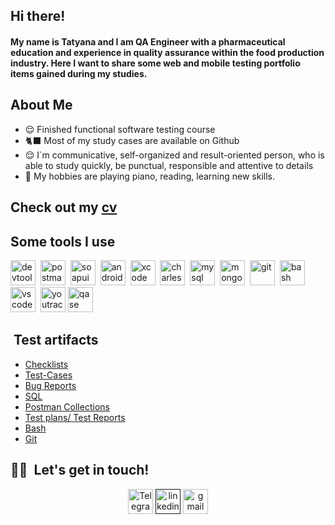 ## Hi there!

#### My name is Tatyana and I am QA Engineer with a pharmaceutical education and experience in quality assurance within the food production industry. Here I want to share some web and mobile testing portfolio items gained during my studies.

<!--
**petruchokt/petruchokt** is a ✨ _special_ ✨ repository because its `README.md` (this file) appears on your GitHub profile.

Here are some ideas to get you started:

- 🔭 I’m currently working on ...
- 🌱 I’m currently learning ...
- 👯 I’m looking to collaborate on ...
- 🤔 I’m looking for help with ...
- 💬 Ask me about ...
- 📫 How to reach me: ...
- 😄 Pronouns: ...
- ⚡ Fun fact: ...
-->
## About Me

* 😌 Finished functional software testing course
* 🐈‍⬛ Most of my study cases are available on Github
* 😌 I`m communicative, self-organized and result-oriented person, who is able to study quickly, be punctual, responsible and attentive to details
* 📙 My hobbies are playing piano, reading, learning new skills.

## Check out my <a href="https://drive.google.com/file/d/1uKk7mTwZ8WQ_dvhrNXx8mfRN2I_fohZs/view?usp=sharing">cv</a></li>


## Some tools I use

<div>
  <img src="https://d33wubrfki0l68.cloudfront.net/38b5c953a4667366685d55db55d057c86db1fc54/a0fdc/static/acae6b24d940347661ca901ea07f47c1/chrome-dev-logo-icon.png" title="devtools" alt="devtools" width="40" height="40"/>&nbsp
  <img src="https://www.vectorlogo.zone/logos/getpostman/getpostman-icon.svg"  title="postman" alt="postman" width="40" height="40"/>&nbsp
 <img src="https://encrypted-tbn0.gstatic.com/images?q=tbn:ANd9GcTDLj-17hLuPse4K5lo4VLNFRn89rjLSB-KKIZMdNjB0Q&s" title="soapui" alt="soapui" width="40" height="40"/>&nbsp
  <img src="https://cdn.jsdelivr.net/gh/devicons/devicon/icons/androidstudio/androidstudio-original.svg" title="android-studio" alt="android-studio" width="40" height="40"/>&nbsp
  <img src="https://cdn.jsdelivr.net/gh/devicons/devicon/icons/xcode/xcode-original.svg" title="xcode" alt="xcode" width="40" height="40"/>&nbsp
  <img src="https://cdn.icon-icons.com/icons2/3053/PNG/512/charles_proxy_macos_bigsur_icon_190302.png" title="charles-proxy" alt="charles-proxy" width="40" height="40"/>&nbsp
  <img src="https://cdn.jsdelivr.net/gh/devicons/devicon/icons/mysql/mysql-original.svg" title="mysql" alt="mysql" width="40" height="40"/>&nbsp
  <img src="https://cdn.jsdelivr.net/gh/devicons/devicon/icons/mongodb/mongodb-original.svg" title="mongodb" alt="mongodb" width="40" height="40"/>&nbsp
  <img src="https://cdn.jsdelivr.net/gh/devicons/devicon/icons/git/git-original.svg" title="git" alt="git" width="40" height="40"/>&nbsp
  <img src="https://upload.wikimedia.org/wikipedia/commons/thumb/4/4b/Bash_Logo_Colored.svg/1024px-Bash_Logo_Colored.svg.png?20180723054350" title="bash" alt="bash" width="40" height="40"/>&nbsp
  <img src="https://cdn.jsdelivr.net/gh/devicons/devicon/icons/vscode/vscode-original.svg" title="vscode" alt="vscode" width="40" height="40"/>&nbsp
  <img src="https://upload.wikimedia.org/wikipedia/commons/thumb/8/8d/YouTrack_Icon.svg/1024px-YouTrack_Icon.svg.png?20200803082248" title="youtrack" alt="youtrack" width="40" height="40"/>
  <img src="https://luna1.co/eb0187.png" title="qase" alt="qase" width="40" height="40"/>

</div>

## &nbsp;Test artifacts

- [Checklists](https://github.com/petruchokt/checklists.git)
- [Test-Cases](https://github.com/petruchokt/testCases.git)
- [Bug Reports](https://github.com/petruchokt/bugReports.git)
- [SQL](https://github.com/petruchokt/SQL.git)
- [Postman Collections](https://github.com/petruchokt/apiTesting.git)
- [Test plans/ Test Reports](https://github.com/petruchokt/plansAndReports.git)
- [Bash](https://github.com/petruchokt/bash.git)
- [Git](https://github.com/petruchokt/petruchokt.git)


## 🤝🏻 &nbsp;Let's get in touch!

<p align="center">
<a href="https://t.me/petruchokt"><img src="https://img.icons8.com/?size=512&id=63306&format=png" width="40" height="40" alt="Telegram"/></a>
<a href=""><img src="https://img.icons8.com/?size=512&id=13930&format=png" width="40" height="40" alt="linkedin"/></a>
<a href= "mailto:petruchokt@gmail.com"><img src="https://img.icons8.com/?size=512&id=P7UIlhbpWzZm&format=png" width="40" height="40" alt="gmail"/></a>

